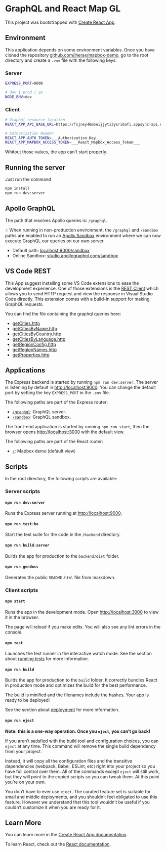 # GraphQL and React Map GL

This project was bootstrapped with
[Create React App](https://github.com/facebook/create-react-app).

## Environment

This application depends on some environment variables. Once you have cloned the
repository
[github.com/jherax/mapbox-demo](https://github.com/jherax/mapbox-demo), go to
the root directory and create a `.env` file with the following keys:

### Server

```bash
EXPRESS_PORT=9000

# dev | prod | qa
NODE_ENV=dev
```

### Client

```bash
# Graphql resource location
REACT_APP_API_BASE_URL=https://fxjney46mbeijjyti3ysri6afi.appsync-api.us-west-2.amazonaws.com/graphql

# Authorization Header
REACT_APP_AUTH_TOKEN=___Authorization_Key___
REACT_APP_MAPBOX_ACCESS_TOKEN=___React_Mapbox_Access_Token___
```

Whitout those values, the app can't start properly.

## Running the server

Just run the command

```bash
npm install
npm run dev:server
```

## Apollo GraphQL

The path that resolves Apollo queries is: `/graphql`.

💡 When running in non-production environment, the `/graphql` and `/sandbox`
paths are enabled to run an
[Apollo Sandbox](https://www.apollographql.com/docs/graphos/explorer/sandbox/)
environment where we can now execute GraphQL our queries on our own server.

- Default path: [localhost:9000/sandbox](http://localhost:9000/graphql)
- Online Sandbox:
  [studio.apollographql.com/sandbox](https://studio.apollographql.com/sandbox/)

## VS Code REST

This App suggest installing some VS Code extensions to ease the development
experience. One of those extensions is the
[REST Client](https://github.com/Huachao/vscode-restclient#making-graphql-request)
which allows you to send HTTP request and view the response in Visual Studio
Code directly. This extension comes with a build-in support for making GraphQL
requests.

You can find the file containing the graphql queries here:

- [getCities.http](backend/graphql/__tests__/getCities.http)
- [getCitiesByName.http](backend/graphql/__tests__/getCitiesByName.http)
- [getCitiesByCountry.http](backend/graphql/__tests__/getCitiesByCountry.http)
- [getCitiesByLanguage.http](backend/graphql/__tests__/getCitiesByLanguage.http)
- [getRegionConfig.http](src/views/Rentalscape/services/__tests__/getRegionConfig.http)
- [getRegionNames.http](src/views/Rentalscape/services/__tests__/getRegionNames.http)
- [getProperties.http](src/views/Rentalscape/services/__tests__/getProperties.http)

## Applications

The Express backend is started by running `npm run dev:server`. The server is
listening by default in [http://localhost:9000](http://localhost:9000). You can
change the default port by setting the key `EXPRESS_PORT` in the `.env` file.

The following paths are part of the Express router:

- [`/graphql`](http://localhost:9000/graphql): GraphQL server.
- [`/sandbox`](http://localhost:9000/sandbox): GraphQL sandbox.

The front-end application is started by running `npm run start`, then the
browser opens [http://localhost:3000](http://localhost:3000) with the default
view.

The following paths are part of the React router:

- [`/`](http://localhost:3000): Mapbox demo (default view)

## Scripts

In the root directory, the following scripts are available:

### Server scripts

#### `npm run dev:server`

Runs the Express server running at
[http://localhost:9000](http://localhost:9000).

#### `npm run test:be`

Start the test suite for the code in the `/backend` directory.

#### `npm run build:server`

Builds the app for production to the `backend/dist` folder.

#### `npm run gendocs`

Generates the public `README.html` file from markdown.

### Client scripts

#### `npm start`

Runs the app in the development mode. Open
[http://localhost:3000](http://localhost:3000) to view it in the browser.

The page will reload if you make edits. You will also see any lint errors in the
console.

#### `npm test`

Launches the test runner in the interactive watch mode. See the section about
[running tests](https://facebook.github.io/create-react-app/docs/running-tests)
for more information.

#### `npm run build`

Builds the app for production to the `build` folder. It correctly bundles React
in production mode and optimizes the build for the best performance.

The build is minified and the filenames include the hashes. Your app is ready to
be deployed!

See the section about
[deployment](https://facebook.github.io/create-react-app/docs/deployment) for
more information.

#### `npm run eject`

**Note: this is a one-way operation. Once you `eject`, you can’t go back!**

If you aren’t satisfied with the build tool and configuration choices, you can
`eject` at any time. This command will remove the single build dependency from
your project.

Instead, it will copy all the configuration files and the transitive
dependencies (webpack, Babel, ESLint, etc) right into your project so you have
full control over them. All of the commands except `eject` will still work, but
they will point to the copied scripts so you can tweak them. At this point
you’re on your own.

You don’t have to ever use `eject`. The curated feature set is suitable for
small and middle deployments, and you shouldn’t feel obligated to use this
feature. However we understand that this tool wouldn’t be useful if you couldn’t
customize it when you are ready for it.

## Learn More

You can learn more in the
[Create React App documentation](https://facebook.github.io/create-react-app/docs/getting-started).

To learn React, check out the [React documentation](https://reactjs.org/).
